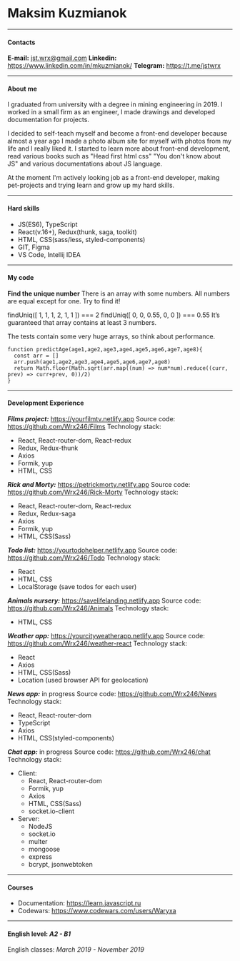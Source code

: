 # Maksim Kuzmianok
***
#### Contacts
**E-mail:** jst.wrx@gmail.com
**Linkedin:** https://www.linkedin.com/in/mkuzmianok/
**Telegram:** https://t.me/jstwrx
***
#### About me
I graduated from university with a degree in mining engineering in 2019. I worked in a small firm as an engineer, I made drawings and developed documentation for projects.

I decided to self-teach myself and become a front-end developer because almost a year ago I made a photo album site for myself with photos from my life and I really liked it. I started to learn more about front-end development, read various books such as "Head first html css" "You don't know about JS" and various documentations about JS language.

At the moment I'm actively looking job as a front-end developer, making pet-projects and trying learn and grow up my hard skills.
***
#### Hard skills
- JS(ES6), TypeScript
- React(v.16+), Redux(thunk, saga, toolkit)
- HTML, CSS(sass/less, styled-components)
- GIT, Figma
- VS Code, Intellij IDEA
***
#### My code
**Find the unique number**
There is an array with some numbers. All numbers are equal except for one. Try to find it!

findUniq([ 1, 1, 1, 2, 1, 1 ]) === 2
findUniq([ 0, 0, 0.55, 0, 0 ]) === 0.55
It’s guaranteed that array contains at least 3 numbers.

The tests contain some very huge arrays, so think about performance.
```
function predictAge(age1,age2,age3,age4,age5,age6,age7,age8){
  const arr = []
  arr.push(age1,age2,age3,age4,age5,age6,age7,age8)
  return Math.floor(Math.sqrt(arr.map((num) => num*num).reduce((curr, prev) => curr+prev, 0))/2)
}
```
***
#### Development Experience

___Films project:___ https://yourfilmtv.netlify.app
Source code: https://github.com/Wrx246/Films
Technology stack: 
- React, React-router-dom, React-redux
- Redux, Redux-thunk
- Axios
- Formik, yup 
- HTML, CSS

___Rick and Morty:___ https://petrickmorty.netlify.app
Source code: https://github.com/Wrx246/Rick-Morty
Technology stack: 
- React, React-router-dom, React-redux
- Redux, Redux-saga
- Axios
- Formik, yup 
- HTML, CSS(Sass)

___Todo list:___ https://yourtodohelper.netlify.app
Source code: https://github.com/Wrx246/Todo
Technology stack: 
- React
- HTML, CSS
- LocalStorage (save todos for each user)

___Animals nursery:___ https://savelifelanding.netlify.app
Source code: https://github.com/Wrx246/Animals
Technology stack: 
- HTML, CSS

___Weather app:___ https://yourcityweatherapp.netlify.app
Source code: https://github.com/Wrx246/weather-react
Technology stack: 
- React
- Axios
- HTML, CSS(Sass)
- Location (used browser API for geolocation)

___News app:___ in progress
Source code: https://github.com/Wrx246/News
Technology stack: 
- React, React-router-dom
- TypeScript
- Axios
- HTML, CSS(styled-components)

___Chat app:___ in progress
Source code: https://github.com/Wrx246/chat
Technology stack: 
- Client:
    - React, React-router-dom
    - Formik, yup
    - Axios
    - HTML, CSS(Sass)
    - socket.io-client
- Server: 
    - NodeJS
    - socket.io
    - multer
    - mongoose
    - express
    - bcrypt, jsonwebtoken
***
#### Courses
- Documentation: https://learn.javascript.ru 
- Codewars: https://www.codewars.com/users/Waryxa
***
#### English level: ___A2 - B1___
English classes: _March 2019 - November 2019_